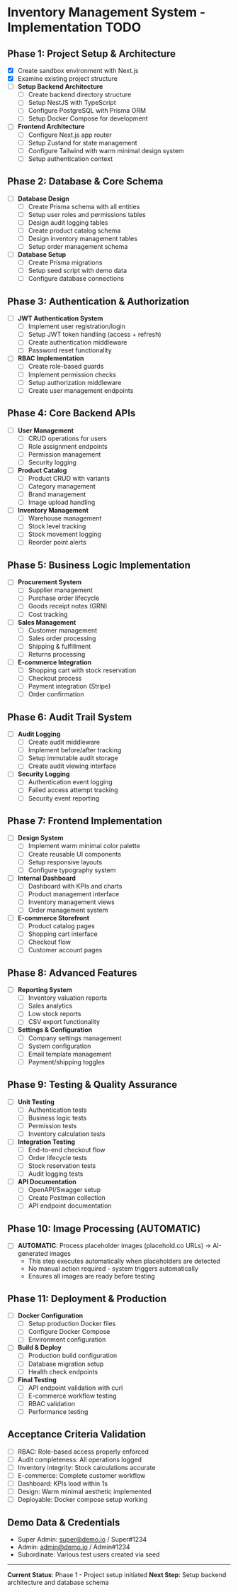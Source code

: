# Inventory Management System - Implementation TODO

## Phase 1: Project Setup & Architecture
- [x] Create sandbox environment with Next.js
- [x] Examine existing project structure
- [ ] **Setup Backend Architecture**
  - [ ] Create backend directory structure
  - [ ] Setup NestJS with TypeScript
  - [ ] Configure PostgreSQL with Prisma ORM
  - [ ] Setup Docker Compose for development
- [ ] **Frontend Architecture**
  - [ ] Configure Next.js app router
  - [ ] Setup Zustand for state management
  - [ ] Configure Tailwind with warm minimal design system
  - [ ] Setup authentication context

## Phase 2: Database & Core Schema
- [ ] **Database Design**
  - [ ] Create Prisma schema with all entities
  - [ ] Setup user roles and permissions tables
  - [ ] Design audit logging tables
  - [ ] Create product catalog schema
  - [ ] Design inventory management tables
  - [ ] Setup order management schema
- [ ] **Database Setup**
  - [ ] Create Prisma migrations
  - [ ] Setup seed script with demo data
  - [ ] Configure database connections

## Phase 3: Authentication & Authorization
- [ ] **JWT Authentication System**
  - [ ] Implement user registration/login
  - [ ] Setup JWT token handling (access + refresh)
  - [ ] Create authentication middleware
  - [ ] Password reset functionality
- [ ] **RBAC Implementation**
  - [ ] Create role-based guards
  - [ ] Implement permission checks
  - [ ] Setup authorization middleware
  - [ ] Create user management endpoints

## Phase 4: Core Backend APIs
- [ ] **User Management**
  - [ ] CRUD operations for users
  - [ ] Role assignment endpoints
  - [ ] Permission management
  - [ ] Security logging
- [ ] **Product Catalog**
  - [ ] Product CRUD with variants
  - [ ] Category management
  - [ ] Brand management
  - [ ] Image upload handling
- [ ] **Inventory Management**
  - [ ] Warehouse management
  - [ ] Stock level tracking
  - [ ] Stock movement logging
  - [ ] Reorder point alerts

## Phase 5: Business Logic Implementation
- [ ] **Procurement System**
  - [ ] Supplier management
  - [ ] Purchase order lifecycle
  - [ ] Goods receipt notes (GRN)
  - [ ] Cost tracking
- [ ] **Sales Management**
  - [ ] Customer management
  - [ ] Sales order processing
  - [ ] Shipping & fulfillment
  - [ ] Returns processing
- [ ] **E-commerce Integration**
  - [ ] Shopping cart with stock reservation
  - [ ] Checkout process
  - [ ] Payment integration (Stripe)
  - [ ] Order confirmation

## Phase 6: Audit Trail System
- [ ] **Audit Logging**
  - [ ] Create audit middleware
  - [ ] Implement before/after tracking
  - [ ] Setup immutable audit storage
  - [ ] Create audit viewing interface
- [ ] **Security Logging**
  - [ ] Authentication event logging
  - [ ] Failed access attempt tracking
  - [ ] Security event reporting

## Phase 7: Frontend Implementation
- [ ] **Design System**
  - [ ] Implement warm minimal color palette
  - [ ] Create reusable UI components
  - [ ] Setup responsive layouts
  - [ ] Configure typography system
- [ ] **Internal Dashboard**
  - [ ] Dashboard with KPIs and charts
  - [ ] Product management interface
  - [ ] Inventory management views
  - [ ] Order management system
- [ ] **E-commerce Storefront**
  - [ ] Product catalog pages
  - [ ] Shopping cart interface
  - [ ] Checkout flow
  - [ ] Customer account pages

## Phase 8: Advanced Features
- [ ] **Reporting System**
  - [ ] Inventory valuation reports
  - [ ] Sales analytics
  - [ ] Low stock reports
  - [ ] CSV export functionality
- [ ] **Settings & Configuration**
  - [ ] Company settings management
  - [ ] System configuration
  - [ ] Email template management
  - [ ] Payment/shipping toggles

## Phase 9: Testing & Quality Assurance
- [ ] **Unit Testing**
  - [ ] Authentication tests
  - [ ] Business logic tests
  - [ ] Permission tests
  - [ ] Inventory calculation tests
- [ ] **Integration Testing**
  - [ ] End-to-end checkout flow
  - [ ] Order lifecycle tests
  - [ ] Stock reservation tests
  - [ ] Audit logging tests
- [ ] **API Documentation**
  - [ ] OpenAPI/Swagger setup
  - [ ] Create Postman collection
  - [ ] API endpoint documentation

## Phase 10: Image Processing (AUTOMATIC)
- [ ] **AUTOMATIC**: Process placeholder images (placehold.co URLs) → AI-generated images
  - This step executes automatically when placeholders are detected
  - No manual action required - system triggers automatically
  - Ensures all images are ready before testing

## Phase 11: Deployment & Production
- [ ] **Docker Configuration**
  - [ ] Setup production Docker files
  - [ ] Configure Docker Compose
  - [ ] Environment configuration
- [ ] **Build & Deploy**
  - [ ] Production build configuration
  - [ ] Database migration setup
  - [ ] Health check endpoints
- [ ] **Final Testing**
  - [ ] API endpoint validation with curl
  - [ ] E-commerce workflow testing
  - [ ] RBAC validation
  - [ ] Performance testing

## Acceptance Criteria Validation
- [ ] RBAC: Role-based access properly enforced
- [ ] Audit completeness: All operations logged
- [ ] Inventory integrity: Stock calculations accurate
- [ ] E-commerce: Complete customer workflow
- [ ] Dashboard: KPIs load within 1s
- [ ] Design: Warm minimal aesthetic implemented
- [ ] Deployable: Docker compose setup working

## Demo Data & Credentials
- Super Admin: super@demo.io / Super#1234
- Admin: admin@demo.io / Admin#1234
- Subordinate: Various test users created via seed

---

**Current Status**: Phase 1 - Project setup initiated
**Next Step**: Setup backend architecture and database schema